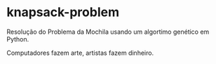 # knapsack-problem

Resolução do Problema da Mochila usando um algortimo genético em Python.






Computadores fazem arte, artistas fazem dinheiro.


